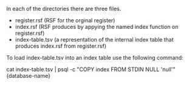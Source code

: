 In each of the directories there are three files.

- register.rsf (RSF for the orginal register)
- index.rsf (RSF produces by appying the named index function on register.rsf)
- index-table.tsv (a representation of the internal index table that produces index.rsf from register.rsf)

To load index-table.tsv into an index table use the following command:

cat index-table.tsv | psql -c "COPY index FROM STDIN NULL 'null'" {database-name}
